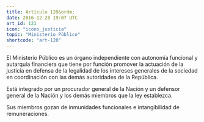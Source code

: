 ```yaml
---
title: Artículo 120&ordm;
date: 2016-12-28 19:07 UTC
art_id: 121
icon: "icono_justicia"
topic: "Ministerio Público"
shortcode: "art-120"
---
```

El Ministerio Público es un órgano independiente con autonomía funcional y autarquía financiera que tiene por función promover la actuación de la justicia en defensa de la legalidad de los intereses generales de la sociedad en coordinación con las demás autoridades de la República.

Está integrado por un procurador general de la Nación y un defensor general de la Nación y los demás miembros que la ley establezca.

Sus miembros gozan de inmunidades funcionales e intangibilidad de remuneraciones.

